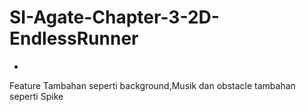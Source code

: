 # SI-Agate-Chapter-3-2D-EndlessRunner
 -
Feature Tambahan seperti background,Musik dan obstacle tambahan seperti Spike
